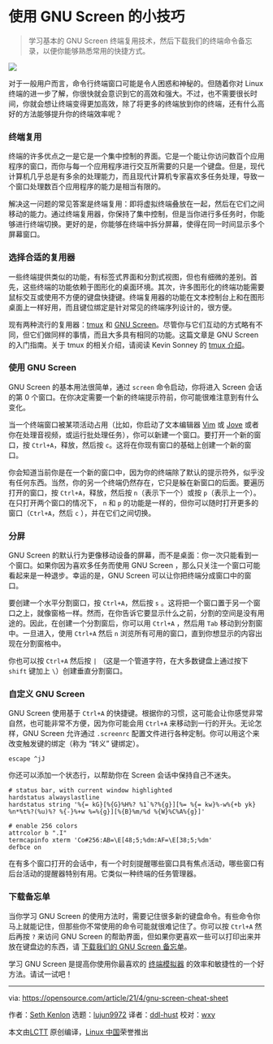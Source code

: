 [#]: subject: (Linux tips for using GNU Screen)
[#]: via: (https://opensource.com/article/21/4/gnu-screen-cheat-sheet)
[#]: author: (Seth Kenlon https://opensource.com/users/seth)
[#]: collector: (lujun9972)
[#]: translator: (ddl-hust)
[#]: reviewer: (wxy)
[#]: publisher: ( )
[#]: url: ( )

使用 GNU Screen 的小技巧
======

> 学习基本的 GNU Screen 终端复用技术，然后下载我们的终端命令备忘录，以便你能够熟悉常用的快捷方式。

![](https://img.linux.net.cn/data/attachment/album/202105/13/105050halpppp0pop96ap7.jpg)

对于一般用户而言，命令行终端窗口可能是令人困惑和神秘的。但随着你对 Linux 终端的进一步了解，你很快就会意识到它的高效和强大。不过，也不需要很长时间，你就会想让终端变得更加高效，除了将更多的终端放到你的终端，还有什么高好的方法能够提升你的终端效率呢？

### 终端复用

终端的许多优点之一是它是一个集中控制的界面。它是一个能让你访问数百个应用程序的窗口，而你与每一个应用程序进行交互所需要的只是一个键盘。但是，现代计算机几乎总是有多余的处理能力，而且现代计算机专家喜欢多任务处理，导致一个窗口处理数百个应用程序的能力是相当有限的。

解决这一问题的常见答案是终端复用：即将虚拟终端叠放在一起，然后在它们之间移动的能力。通过终端复用器，你保持了集中控制，但是当你进行多任务时，你能够进行终端切换。更好的是，你能够在终端中拆分屏幕，使得在同一时间显示多个屏幕窗口。

### 选择合适的复用器

一些终端提供类似的功能，有标签式界面和分割式视图，但也有细微的差别。首先，这些终端的功能依赖于图形化的桌面环境。其次，许多图形化的终端功能需要鼠标交互或使用不方便的键盘快捷键。终端复用器的功能在文本控制台上和在图形桌面上一样好用，而且键位绑定是针对常见的终端序列设计的，很方便。

现有两种流行的复用器：[tmux][2] 和 [GNU Screen][3]。尽管你与它们互动的方式略有不同，但它们做同样的事情，而且大多具有相同的功能。这篇文章是 GNU Screen 的入门指南。关于 tmux 的相关介绍，请阅读 Kevin Sonney 的 [tmux 介绍][4]。

### 使用 GNU Screen

GNU Screen 的基本用法很简单，通过 `screen` 命令启动，你将进入 Screen 会话的第 0 个窗口。在你决定需要一个新的终端提示符前，你可能很难注意到有什么变化。

当一个终端窗口被某项活动占用（比如，你启动了文本编辑器 [Vim][5] 或 [Jove][6] 或者你在处理音视频，或运行批处理任务），你可以新建一个窗口。要打开一个新的窗口，按 `Ctrl+A`，释放，然后按 `c`。这将在你现有窗口的基础上创建一个新的窗口。

你会知道当前你是在一个新的窗口中，因为你的终端除了默认的提示符外，似乎没有任何东西。当然，你的另一个终端仍然存在，它只是躲在新窗口的后面。要遍历打开的窗口，按 `Ctrl+A`，释放，然后按 `n`（表示下一个）或按 `p`（表示上一个）。在只打开两个窗口的情况下， `n` 和 `p` 的功能是一样的，但你可以随时打开更多的窗口（`Ctrl+A`，然后 `c` ），并在它们之间切换。

### 分屏

GNU Screen 的默认行为更像移动设备的屏幕，而不是桌面：你一次只能看到一个窗口。如果你因为喜欢多任务而使用 GNU Screen ，那么只关注一个窗口可能看起来是一种退步。幸运的是，GNU Screen 可以让你把终端分成窗口中的窗口。

要创建一个水平分割窗口，按 `Ctrl+A`，然后按 `s` 。这将把一个窗口置于另一个窗口之上，就像窗格一样。然而，在你告诉它要显示什么之前，分割的空间是没有用途的。因此，在创建一个分割窗后，你可以用 `Ctrl+A` ，然后用 `Tab` 移动到分割窗中。一旦进入，使用 `Ctrl+A` 然后 `n` 浏览所有可用的窗口，直到你想显示的内容出现在分割窗格中。

你也可以按 `Ctrl+A` 然后按 `|` （这是一个管道字符，在大多数键盘上通过按下 `shift` 键加上 `\`）创建垂直分割窗口。

### 自定义 GNU Screen

 GNU Screen 使用基于 `Ctrl+A` 的快捷键。根据你的习惯，这可能会让你感觉非常自然，也可能非常不方便，因为你可能会用 `Ctrl+A` 来移动到一行的开头。无论怎样，GNU Screen 允许通过 `.screenrc` 配置文件进行各种定制。你可以用这个来改变触发键的绑定（称为 “转义” 键绑定）。

```
escape ^jJ
```

你还可以添加一个状态行，以帮助你在 Screen 会话中保持自己不迷失。

```
# status bar, with current window highlighted
hardstatus alwayslastline
hardstatus string '%{= kG}[%{G}%H%? %1`%?%{g}][%= %{= kw}%-w%{+b yk} %n*%t%?(%u)%? %{-}%+w %=%{g}][%{B}%m/%d %{W}%C%A%{g}]'

# enable 256 colors
attrcolor b ".I"
termcapinfo xterm 'Co#256:AB=\E[48;5;%dm:AF=\E[38;5;%dm'
defbce on
```

在有多个窗口打开的会话中，有一个时刻提醒哪些窗口具有焦点活动，哪些窗口有后台活动的提醒器特别有用。它类似一种终端的任务管理器。

### 下载备忘单

当你学习 GNU Screen 的使用方法时，需要记住很多新的键盘命令。有些命令你马上就能记住，但那些你不常使用的命令可能就很难记住了。你可以按 `Ctrl+A` 然后再按 `?` 来访问 GNU Screen 的帮助界面，但如果你更喜欢一些可以打印出来并放在键盘边的东西，请 [下载我们的 GNU Screen 备忘单][7]。

学习 GNU Screen 是提高你使用你最喜欢的 [终端模拟器][8] 的效率和敏捷性的一个好方法。请试一试吧！

--------------------------------------------------------------------------------

via: https://opensource.com/article/21/4/gnu-screen-cheat-sheet

作者：[Seth Kenlon][a]
选题：[lujun9972][b]
译者：[ddl-hust](https://github.com/ddl-hust)
校对：[wxy](https://github.com/wxy)

本文由[LCTT](https://github.com/LCTT/TranslateProject) 原创编译，[Linux 中国](https://linux.cn/)荣誉推出

[a]: https://opensource.com/users/seth
[b]: https://github.com/lujun9972
[1]: https://opensource.com/sites/default/files/styles/image-full-size/public/lead-images/terminal_command_linux_desktop_code.jpg?itok=p5sQ6ODE (Terminal command prompt on orange background)
[2]: https://github.com/tmux/tmux/wiki
[3]: https://www.gnu.org/software/screen/
[4]: https://opensource.com/article/20/1/tmux-console
[5]: https://opensource.com/tags/vim
[6]: https://opensource.com/article/17/1/jove-lightweight-alternative-vim
[7]: https://opensource.com/downloads/gnu-screen-cheat-sheet
[8]: https://opensource.com/article/21/2/linux-terminals
